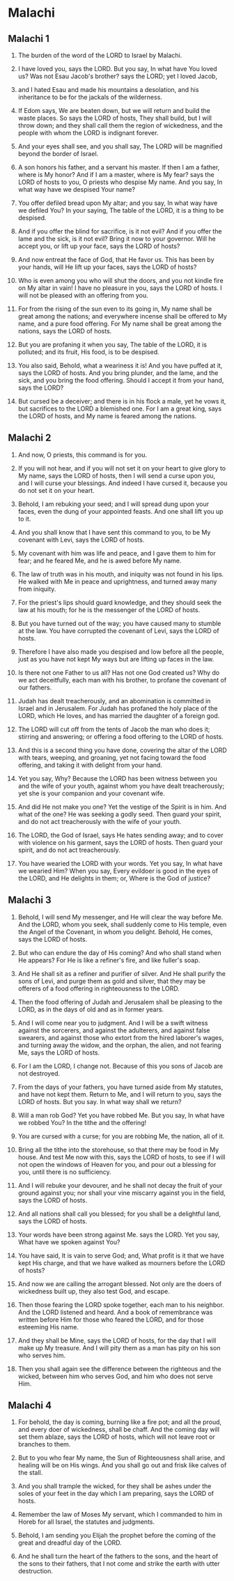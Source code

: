 # Malachi

## Malachi 1

1. The burden of the word of the LORD to Israel by Malachi.

2. I have loved you, says the LORD. But you say, In what have You loved us? Was not Esau Jacob's brother? says the LORD; yet I loved Jacob,

3. and I hated Esau and made his mountains a desolation, and his inheritance to be for the jackals of the wilderness.

4. If Edom says, We are beaten down, but we will return and build the waste places. So says the LORD of hosts, They shall build, but I will throw down; and they shall call them the region of wickedness, and the people with whom the LORD is indignant forever.

5. And your eyes shall see, and you shall say, The LORD will be magnified beyond the border of Israel.   

6. A son honors his father, and a servant his master. If then I am a father, where is My honor? And if I am a master, where is My fear? says the LORD of hosts to you, O priests who despise My name. And you say, In what way have we despised Your name?

7. You offer defiled bread upon My altar; and you say, In what way have we defiled You? In your saying, The table of the LORD, it is a thing to be despised.

8. And if you offer the blind for sacrifice, is it not evil? And if you offer the lame and the sick, is it not evil? Bring it now to your governor. Will he accept you, or lift up your face, says the LORD of hosts?

9. And now entreat the face of God, that He favor us. This has been by your hands, will He lift up your faces, says the LORD of hosts?

10. Who is even among you who will shut the doors, and you not kindle fire on My altar in vain! I have no pleasure in you, says the LORD of hosts. I will not be pleased with an offering from you.

11. For from the rising of the sun even to its going in, My name shall be great among the nations; and everywhere incense shall be offered to My name, and a pure food offering. For My name shall be great among the nations, says the LORD of hosts.

12. But you are profaning it when you say, The table of the LORD, it is polluted; and its fruit, His food, is to be despised.

13. You also said, Behold, what a weariness it is! And you have puffed at it, says the LORD of hosts. And you bring plunder, and the lame, and the sick, and you bring the food offering. Should I accept it from your hand, says the LORD?

14. But cursed be a deceiver; and there is in his flock a male, yet he vows it, but sacrifices to the LORD a blemished one. For I am a great king, says the LORD of hosts, and My name is feared among the nations.  

## Malachi 2

1. And now, O priests, this command is for you.

2. If you will not hear, and if you will not set it on your heart to give glory to My name, says the LORD of hosts, then I will send a curse upon you, and I will curse your blessings. And indeed I have cursed it, because you do not set it on your heart.

3. Behold, I am rebuking your seed; and I will spread dung upon your faces, even the dung of your appointed feasts. And one shall lift you up to it.

4. And you shall know that I have sent this command to you, to be My covenant with Levi, says the LORD of hosts.

5. My covenant with him was life and peace, and I gave them to him for fear; and he feared Me, and he is awed before My name.

6. The law of truth was in his mouth, and iniquity was not found in his lips. He walked with Me in peace and uprightness, and turned away many from iniquity.

7. For the priest's lips should guard knowledge, and they should seek the law at his mouth; for he is the messenger of the LORD of hosts.

8. But you have turned out of the way; you have caused many to stumble at the law. You have corrupted the covenant of Levi, says the LORD of hosts.

9. Therefore I have also made you despised and low before all the people, just as you have not kept My ways but are lifting up faces in the law.   

10. Is there not one Father to us all? Has not one God created us? Why do we act deceitfully, each man with his brother, to profane the covenant of our fathers.

11. Judah has dealt treacherously, and an abomination is committed in Israel and in Jerusalem. For Judah has profaned the holy place of the LORD, which He loves, and has married the daughter of a foreign god.

12. The LORD will cut off from the tents of Jacob the man who does it; stirring and answering; or offering a food offering to the LORD of hosts.

13. And this is a second thing you have done, covering the altar of the LORD with tears, weeping, and groaning, yet not facing toward the food offering, and taking it with delight from your hand.

14. Yet you say, Why? Because the LORD has been witness between you and the wife of your youth, against whom you have dealt treacherously; yet she is your companion and your covenant wife.

15. And did He not make you one? Yet the vestige of the Spirit is in him. And what of the one? He was seeking a godly seed. Then guard your spirit, and do not act treacherously with the wife of your youth.

16. The LORD, the God of Israel, says He hates sending away; and to cover with violence on his garment, says the LORD of hosts. Then guard your spirit, and do not act treacherously.

17. You have wearied the LORD with your words. Yet you say, In what have we wearied Him? When you say, Every evildoer is good in the eyes of the LORD, and He delights in them; or, Where is the God of justice?  

## Malachi 3

1. Behold, I will send My messenger, and He will clear the way before Me. And the LORD, whom you seek, shall suddenly come to His temple, even the Angel of the Covenant, in whom you delight. Behold, He comes, says the LORD of hosts.

2. But who can endure the day of His coming? And who shall stand when He appears? For He is like a refiner's fire, and like fuller's soap.

3. And He shall sit as a refiner and purifier of silver. And He shall purify the sons of Levi, and purge them as gold and silver, that they may be offerers of a food offering in righteousness to the LORD.

4. Then the food offering of Judah and Jerusalem shall be pleasing to the LORD, as in the days of old and as in former years.

5. And I will come near you to judgment. And I will be a swift witness against the sorcerers, and against the adulterers, and against false swearers, and against those who extort from the hired laborer's wages, and turning away the widow, and the orphan, the alien, and not fearing Me, says the LORD of hosts.

6. For I am the LORD, I change not. Because of this you sons of Jacob are not destroyed.   

7. From the days of your fathers, you have turned aside from My statutes, and have not kept them. Return to Me, and I will return to you, says the LORD of hosts. But you say. In what way shall we return?

8. Will a man rob God? Yet you have robbed Me. But you say, In what have we robbed You? In the tithe and the offering!

9. You are cursed with a curse; for you are robbing Me, the nation, all of it.

10. Bring all the tithe into the storehouse, so that there may be food in My house. And test Me now with this, says the LORD of hosts, to see if I will not open the windows of Heaven for you, and pour out a blessing for you, until there is no sufficiency.

11. And I will rebuke your devourer, and he shall not decay the fruit of your ground against you; nor shall your vine miscarry against you in the field, says the LORD of hosts.

12. And all nations shall call you blessed; for you shall be a delightful land, says the LORD of hosts.   

13. Your words have been strong against Me. says the LORD. Yet you say, What have we spoken against You?

14. You have said, It is vain to serve God; and, What profit is it that we have kept His charge, and that we have walked as mourners before the LORD of hosts?

15. And now we are calling the arrogant blessed. Not only are the doers of wickedness built up, they also test God, and escape.

16. Then those fearing the LORD spoke together, each man to his neighbor. And the LORD listened and heard. And a book of remembrance was written before Him for those who feared the LORD, and for those esteeming His name.

17. And they shall be Mine, says the LORD of hosts, for the day that I will make up My treasure. And I will pity them as a man has pity on his son who serves him.

18. Then you shall again see the difference between the righteous and the wicked, between him who serves God, and him who does not serve Him.  

## Malachi 4

1. For behold, the day is coming, burning like a fire pot; and all the proud, and every doer of wickedness, shall be chaff. And the coming day will set them ablaze, says the LORD of hosts, which will not leave root or branches to them.

2. But to you who fear My name, the Sun of Righteousness shall arise, and healing will be on His wings. And you shall go out and frisk like calves of the stall.

3. And you shall trample the wicked, for they shall be ashes under the soles of your feet in the day which I am preparing, says the LORD of hosts.   

4. Remember the law of Moses My servant, which I commanded to him in Horeb for all Israel, the statutes and judgments.

5. Behold, I am sending you Elijah the prophet before the coming of the great and dreadful day of the LORD.

6. And he shall turn the heart of the fathers to the sons, and the heart of the sons to their fathers, that I not come and strike the earth with utter destruction.  